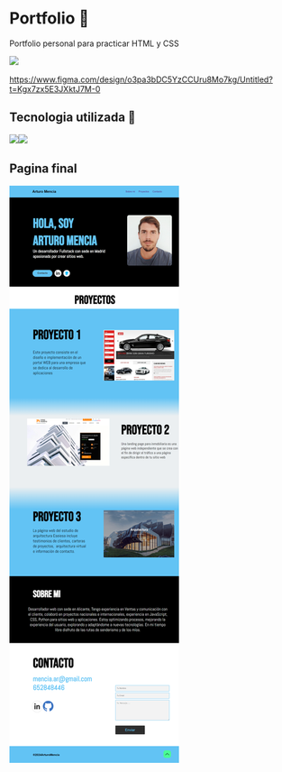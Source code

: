 # Portfolio 👨

Portfolio personal para practicar HTML y CSS

<img src= "https://img.shields.io/badge/Figma-F24E1E?style=for-the-badge&logo=figma&logoColor=white"/>

https://www.figma.com/design/o3pa3bDC5YzCCUru8Mo7kg/Untitled?t=Kgx7zx5E3JXktJ7M-0

## Tecnologia utilizada 🚀
<img src="https://img.shields.io/badge/HTML-239120?style=for-the-badge&logo=html5&logoColor=white" /><img src="https://img.shields.io/badge/CSS-239120?style=for-the-badge&logo=css3&logoColor=white" />

## Pagina final
<img src="imagenes/FireShot Capture 001 - Arturo Mencia - Desarrollador Fullstack - 127.0.0.1.png"/> 
